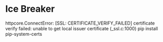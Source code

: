 # Ice Breaker
httpcore.ConnectError: [SSL: CERTIFICATE_VERIFY_FAILED] certificate verify failed: unable to get local issuer certificate (_ssl.c:1000)
pip install pip-system-certs